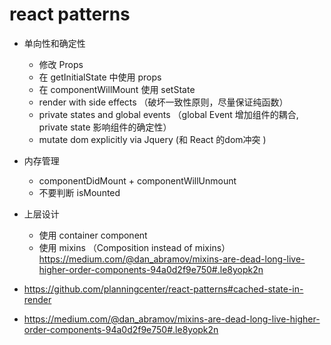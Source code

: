 # react patterns

- 单向性和确定性
    - 修改 Props 
    - 在 getInitialState 中使用 props 
    - 在 componentWillMount 使用 setState
    - render with side effects （破坏一致性原则，尽量保证纯函数）
    - private states and global events （global Event 增加组件的耦合, private state 影响组件的确定性）
    - mutate dom explicitly via Jquery (和 React 的dom冲突 )
- 内存管理
    - componentDidMount + componentWillUnmount
    - 不要判断 isMounted
- 上层设计
    - 使用 container component
    - 使用 mixins （Composition instead of mixins）https://medium.com/@dan_abramov/mixins-are-dead-long-live-higher-order-components-94a0d2f9e750#.le8yopk2n


- https://github.com/planningcenter/react-patterns#cached-state-in-render
- https://medium.com/@dan_abramov/mixins-are-dead-long-live-higher-order-components-94a0d2f9e750#.le8yopk2n


